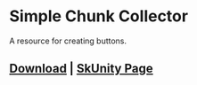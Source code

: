 # Simple Chunk Collector
A resource for creating buttons.

## [Download](https://minhaskamal.github.io/DownGit/#/home?url=https://github.com/erenkarakal/SkriptHarbor/blob/main/resources/Buttons/buttons.sk) | [SkUnity Page](https://forums.skunity.com/resources/buttons.1614/)